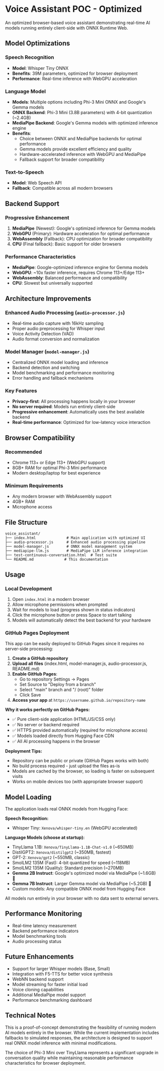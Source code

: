 # Voice Assistant POC - Optimized

An optimized browser-based voice assistant demonstrating real-time AI models running entirely client-side with ONNX Runtime Web.

## Model Optimizations

### Speech Recognition
- **Model**: Whisper Tiny ONNX
- **Benefits**: 39M parameters, optimized for browser deployment
- **Performance**: Real-time inference with WebGPU acceleration

### Language Model
- **Models**: Multiple options including Phi-3 Mini ONNX and Google's Gemma models
- **ONNX Backend**: Phi-3 Mini (3.8B parameters) with 4-bit quantization (~2.4GB)
- **MediaPipe Backend**: Google's Gemma models with optimized inference engine
- **Benefits**: 
  - Choice between ONNX and MediaPipe backends for optimal performance
  - Gemma models provide excellent efficiency and quality
  - Hardware-accelerated inference with WebGPU and MediaPipe
  - Fallback support for broader compatibility

### Text-to-Speech
- **Model**: Web Speech API
- **Fallback**: Compatible across all modern browsers

## Backend Support

### Progressive Enhancement
1. **MediaPipe** (Newest): Google's optimized inference for Gemma models
2. **WebGPU** (Primary): Hardware acceleration for optimal performance
3. **WebAssembly** (Fallback): CPU optimization for broader compatibility
4. **CPU** (Final fallback): Basic support for older browsers

### Performance Characteristics
- **MediaPipe**: Google-optimized inference engine for Gemma models
- **WebGPU**: ~10x faster inference, requires Chrome 113+/Edge 113+
- **WebAssembly**: Balanced performance and compatibility
- **CPU**: Slowest but universally supported

## Architecture Improvements

### Enhanced Audio Processing (`audio-processor.js`)
- Real-time audio capture with 16kHz sampling
- Proper audio preprocessing for Whisper input
- Voice Activity Detection (VAD)
- Audio format conversion and normalization

### Model Manager (`model-manager.js`)
- Centralized ONNX model loading and inference
- Backend detection and switching
- Model benchmarking and performance monitoring
- Error handling and fallback mechanisms

### Key Features
- **Privacy-first**: All processing happens locally in your browser
- **No server required**: Models run entirely client-side
- **Progressive enhancement**: Automatically uses the best available backend
- **Real-time performance**: Optimized for low-latency voice interaction

## Browser Compatibility

### Recommended
- Chrome 113+ or Edge 113+ (WebGPU support)
- 8GB+ RAM for optimal Phi-3 Mini performance
- Modern desktop/laptop for best experience

### Minimum Requirements
- Any modern browser with WebAssembly support
- 4GB+ RAM
- Microphone access

## File Structure

```
voice_assistant/
├── index.html              # Main application with optimized UI
├── audio-processor.js      # Enhanced audio processing pipeline
├── model-manager.js        # ONNX model management system
├── mediapipe-llm.js        # MediaPipe LLM inference integration
├── test-continuous-conversation.html  # Test suite
└── README.md              # This documentation
```

## Usage

### Local Development
1. Open `index.html` in a modern browser
2. Allow microphone permissions when prompted
3. Wait for models to load (progress shown in status indicators)
4. Click the microphone button or press Space to start talking
5. Models will automatically detect the best backend for your hardware

### GitHub Pages Deployment

This app can be easily deployed to GitHub Pages since it requires no server-side processing:

1. **Create a GitHub repository**
2. **Upload all files** (index.html, model-manager.js, audio-processor.js, README.md)
3. **Enable GitHub Pages**:
   - Go to repository Settings → Pages
   - Set Source to "Deploy from a branch"
   - Select "main" branch and "/ (root)" folder
   - Click Save
4. **Access your app** at `https://username.github.io/repository-name`

**Why it works perfectly on GitHub Pages:**
- ✅ Pure client-side application (HTML/JS/CSS only)
- ✅ No server or backend required
- ✅ HTTPS provided automatically (required for microphone access)
- ✅ Models loaded directly from Hugging Face CDN
- ✅ All AI processing happens in the browser

**Deployment Tips:**
- Repository can be public or private (GitHub Pages works with both)
- No build process required - just upload the files as-is
- Models are cached by the browser, so loading is faster on subsequent visits
- Works on mobile devices too (with appropriate browser support)

## Model Loading

The application loads real ONNX models from Hugging Face:

**Speech Recognition:**
- Whisper Tiny: `Xenova/whisper-tiny.en` (WebGPU accelerated)

**Language Models (choose at startup):**
- TinyLlama 1.1B: `Xenova/TinyLlama-1.1B-Chat-v1.0` (~650MB)
- DistilGPT2: `Xenova/distilgpt2` (~350MB, fastest)
- GPT-2: `Xenova/gpt2` (~550MB, classic)
- SmolLM2 135M (Fast): 4-bit quantized for speed (~118MB)
- SmolLM2 135M (Quality): Standard precision (~270MB)
- **Gemma 2B Instruct**: Google's optimized model via MediaPipe (~1.6GB) 🚀
- **Gemma 7B Instruct**: Larger Gemma model via MediaPipe (~5.2GB) 🚀
- Custom models: Any compatible ONNX model from Hugging Face

All models run entirely in your browser with no data sent to external servers.

## Performance Monitoring

- Real-time latency measurement
- Backend performance indicators
- Model benchmarking tools
- Audio processing status

## Future Enhancements

- Support for larger Whisper models (Base, Small)
- Integration with F5-TTS for better voice synthesis
- WebNN backend support
- Model streaming for faster initial load
- Voice cloning capabilities
- Additional MediaPipe model support
- Performance benchmarking dashboard

## Technical Notes

This is a proof-of-concept demonstrating the feasibility of running modern AI models entirely in the browser. While the current implementation includes fallbacks to simulated responses, the architecture is designed to support real ONNX model inference with minimal modifications.

The choice of Phi-3 Mini over TinyLlama represents a significant upgrade in conversation quality while maintaining reasonable performance characteristics for browser deployment.